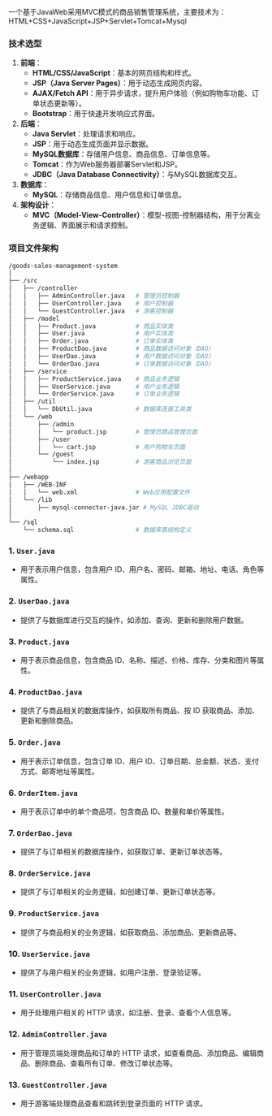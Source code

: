 一个基于JavaWeb采用MVC模式的商品销售管理系统，主要技术为：HTML+CSS+JavaScript+JSP+Servlet+Tomcat+Mysql

### **技术选型**

1. **前端**：
   - **HTML/CSS/JavaScript**：基本的网页结构和样式。
   - **JSP（Java Server Pages）**：用于动态生成网页内容。
   - **AJAX/Fetch API**：用于异步请求，提升用户体验（例如购物车功能、订单状态更新等）。
   - **Bootstrap**：用于快速开发响应式界面。
2. **后端**：
   - **Java Servlet**：处理请求和响应。
   - **JSP**：用于动态生成页面并显示数据。
   - **MySQL数据库**：存储用户信息、商品信息、订单信息等。
   - **Tomcat**：作为Web服务器部署Servlet和JSP。
   - **JDBC（Java Database Connectivity）**：与MySQL数据库交互。
3. **数据库**：
   - **MySQL**：存储商品信息、用户信息和订单信息。
4. **架构设计**：
   - **MVC（Model-View-Controller）**：模型-视图-控制器结构，用于分离业务逻辑、界面展示和请求控制。

### **项目文件架构**

```bash
/goods-sales-management-system
│
├── /src
│   ├── /controller
│   │   ├── AdminController.java   # 管理员控制器
│   │   ├── UserController.java    # 用户控制器
│   │   └── GuestController.java   # 游客控制器
│   ├── /model
│   │   ├── Product.java           # 商品实体类
│   │   ├── User.java              # 用户实体类
│   │   ├── Order.java             # 订单实体类
│   │   ├── ProductDao.java        # 商品数据访问对象（DAO）
│   │   ├── UserDao.java           # 用户数据访问对象（DAO）
│   │   └── OrderDao.java          # 订单数据访问对象（DAO）
│   ├── /service
│   │   ├── ProductService.java    # 商品业务逻辑
│   │   ├── UserService.java       # 用户业务逻辑
│   │   └── OrderService.java      # 订单业务逻辑
│   ├── /util
│   │   └── DbUtil.java            # 数据库连接工具类
│   └── /web
│       ├── /admin
│       │   └── product.jsp        # 管理员商品管理页面
│       ├── /user
│       │   └── cart.jsp           # 用户购物车页面
│       └── /guest
│           └── index.jsp          # 游客商品浏览页面
│
├── /webapp
│   ├── /WEB-INF
│   │   └── web.xml                # Web应用配置文件
│   └── /lib
│       ├── mysql-connector-java.jar # MySQL JDBC驱动
│
└── /sql
    └── schema.sql                 # 数据库表结构定义
```

### 1. **`User.java`**

- 用于表示用户信息，包含用户 ID、用户名、密码、邮箱、地址、电话、角色等属性。

### 2. **`UserDao.java`**

- 提供了与数据库进行交互的操作，如添加、查询、更新和删除用户数据。

### 3. **`Product.java`**

- 用于表示商品信息，包含商品 ID、名称、描述、价格、库存、分类和图片等属性。

### 4. **`ProductDao.java`**

- 提供了与商品相关的数据库操作，如获取所有商品、按 ID 获取商品、添加、更新和删除商品。

### 5. **`Order.java`**

- 用于表示订单信息，包含订单 ID、用户 ID、订单日期、总金额、状态、支付方式、邮寄地址等属性。

### 6. **`OrderItem.java`**

- 用于表示订单中的单个商品项，包含商品 ID、数量和单价等属性。

### 7. **`OrderDao.java`**

- 提供了与订单相关的数据库操作，如获取订单、更新订单状态等。

### 8. **`OrderService.java`**

- 提供了与订单相关的业务逻辑，如创建订单、更新订单状态等。

### 9. **`ProductService.java`**

- 提供了与商品相关的业务逻辑，如获取商品、添加商品、更新商品等。

### 10. **`UserService.java`**

- 提供了与用户相关的业务逻辑，如用户注册、登录验证等。

### 11. **`UserController.java`**

- 用于处理用户相关的 HTTP 请求，如注册、登录、查看个人信息等。

### 12. **`AdminController.java`**

- 用于管理员端处理商品和订单的 HTTP 请求，如查看商品、添加商品、编辑商品、删除商品、查看所有订单、修改订单状态等。

### 13. **`GuestController.java`**

- 用于游客端处理商品查看和跳转到登录页面的 HTTP 请求。